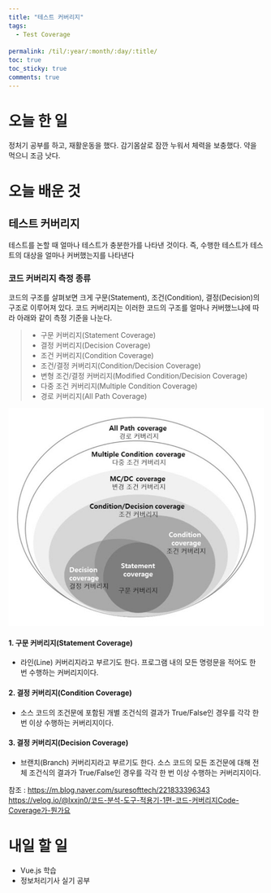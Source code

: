 ```yaml
---
title: "테스트 커버리지"
tags:
  - Test Coverage

permalink: /til/:year/:month/:day/:title/
toc: true
toc_sticky: true
comments: true
---
```


# 오늘 한 일
정처기 공부를 하고, 재활운동을 했다. 감기몸살로 잠깐 누워서 체력을 보충했다. 약을 먹으니 조금 낫다.

# 오늘 배운 것

## 테스트 커버리지

테스트를 논할 때 얼마나 테스트가 충분한가를 나타낸 것이다. 즉, 수행한 테스트가 테스트의 대상을 얼마나 커버했는지를 나타낸다

### 코드 커버리지 측정 종류

코드의 구조를 살펴보면 크게 구문(Statement), 조건(Condition), 결정(Decision)의 구조로 이루어져 있다.
코드 커버리지는 이러한 코드의 구조를 얼마나 커버했느냐에 따라 아래와 같이 측정 기준을 나눈다.

> - 구문 커버리지(Statement Coverage)
> - 결정 커버리지(Decision Coverage)
> - 조건 커버리지(Condition Coverage)
> - 조건/결정 커버리지(Condition/Decision Coverage)
> - 변형 조건/결정 커버리지(Modified Condition/Decision Coverage)
> - 다중 조건 커버리지(Multiple Condition Coverage)
> - 경로 커버리지(All Path Coverage)

![코드 커버리지 범위](/assets/images/code-coverage.png)

#### 1. 구문 커버리지(Statement Coverage)

- 라인(Line) 커버리지라고 부르기도 한다. 프로그램 내의 모든 명령문을 적어도 한 번 수행하는 커버리지이다.

#### 2. 결정 커버리지(Condition Coverage)

- 소스 코드의 조건문에 포함된 개별 조건식의 결과가 True/False인 경우를 각각 한 번 이상 수행하는 커버리지이다.

#### 3. 결정 커버리지(Decision Coverage)

- 브랜치(Branch) 커버리지라고 부르기도 한다. 소스 코드의 모든 조건문에 대해 전체 조건식의 결과가 True/False인 경우를 각각 한 번 이상 수행하는 커버리지이다.

참조 : https://m.blog.naver.com/suresofttech/221833396343
https://velog.io/@lxxjn0/코드-분석-도구-적용기-1편-코드-커버리지Code-Coverage가-뭔가요

# 내일 할 일

- Vue.js 학습
- 정보처리기사 실기 공부
